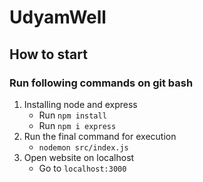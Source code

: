 # UdyamWell
## How to start
### Run following commands on git bash
1. Installing node and express
   - Run `npm install`
   - Run `npm i express`
2. Run the final command for execution
   - `nodemon src/index.js`
3. Open website on localhost
   - Go to `localhost:3000`

